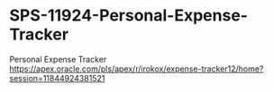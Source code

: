 # SPS-11924-Personal-Expense-Tracker
Personal Expense Tracker
https://apex.oracle.com/pls/apex/r/irokox/expense-tracker12/home?session=11844924381521

